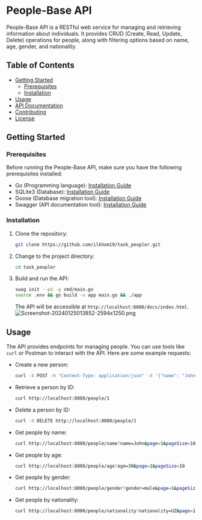 # People-Base API

People-Base API is a RESTful web service for managing and retrieving information about individuals. It provides CRUD (Create, Read, Update, Delete) operations for people, along with filtering options based on name, age, gender, and nationality.

## Table of Contents
- [Getting Started](#getting-started)
    - [Prerequisites](#prerequisites)
    - [Installation](#installation)
- [Usage](#usage)
- [API Documentation](#api-documentation)
- [Contributing](#contributing)
- [License](#license)

## Getting Started

### Prerequisites

Before running the People-Base API, make sure you have the following prerequisites installed:

- Go (Programming language): [Installation Guide](https://golang.org/doc/install)
- SQLite3 (Database): [Installation Guide](https://www.sqlite.org/download.html)
- Goose (Database migration tool): [Installation Guide](https://github.com/pressly/goose)
- Swagger (API documentation tool): [Installation Guide](https://github.com/swaggo/swag)
### Installation

1. Clone the repository:

   ```bash
   git clone https://github.com/ilkhom19/task_peopler.git
   ```

2. Change to the project directory:

   ```bash
   cd task_peopler
   ```

3. Build and run the API:

   ```bash
   swag init --pd -g cmd/main.go
   source .env && go build -o app main.go && ./app
   ```

   The API will be accessible at `http://localhost:8080/docs/index.html`.
    ![Screenshot-20240125013852-2594x1250.png](..%2F..%2FDownloads%2FScreenshot-20240125013852-2594x1250.png)
## Usage

The API provides endpoints for managing people. You can use tools like `curl` or Postman to interact with the API. Here are some example requests:

- Create a new person:

  ```bash
  curl -X POST -H "Content-Type: application/json" -d '{"name": "John", "surname": "Doe"}' http://localhost:8080/people
  ```

- Retrieve a person by ID:

  ```bash
  curl http://localhost:8080/people/1
  ```

- Delete a person by ID:

  ```bash
  curl -X DELETE http://localhost:8080/people/1
  ```

- Get people by name:

  ```bash
  curl http://localhost:8080/people/name?name=John&page=1&pageSize=10
  ```

- Get people by age:

  ```bash
  curl http://localhost:8080/people/age?age=30&page=1&pageSize=10
  ```

- Get people by gender:

  ```bash
  curl http://localhost:8080/people/gender?gender=male&page=1&pageSize=10
  ```

- Get people by nationality:

  ```bash
  curl http://localhost:8080/people/nationality?nationality=UZ&page=1&pageSize=10
  ```
